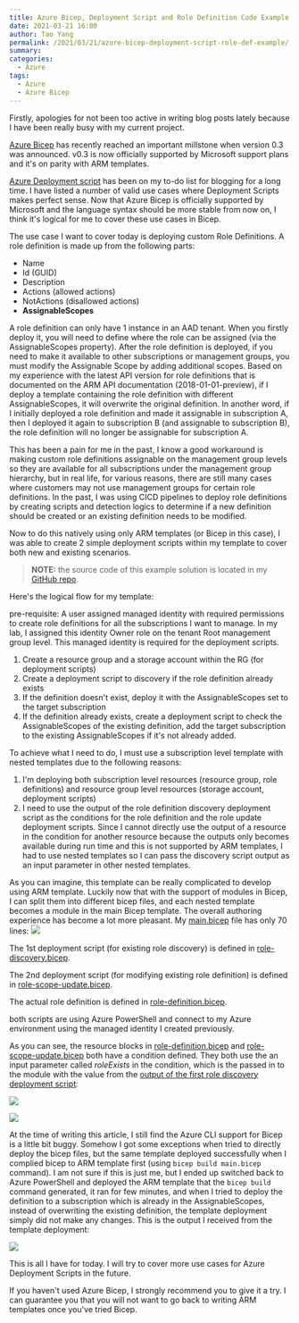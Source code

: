 ```yaml
---
title: Azure Bicep, Deployment Script and Role Definition Code Example
date: 2021-03-21 16:00
author: Tao Yang
permalink: /2021/03/21/azure-bicep-deployment-script-role-def-example/
summary: 
categories:
  - Azure
tags:
  - Azure
  - Azure Bicep
---
```


Firstly, apologies for not been too active in writing blog posts lately because I have been really busy with my current project. 

[Azure Bicep](https://github.com/azure/bicep) has recently reached an important millstone when version 0.3 was announced. v0.3 is now officially supported by Microsoft support plans and it's on parity with ARM templates.

[Azure Deployment script](https://docs.microsoft.com/en-us/azure/azure-resource-manager/templates/deployment-script-template?WT.mc_id=DOP-MVP-5000997) has been on my to-do list for blogging for a long time. I have listed a number of valid use cases where Deployment Scripts makes perfect sense. Now that Azure Bicep is officially supported by Microsoft and the language syntax should be more stable from now on, I think it's logical for me to cover these use cases in Bicep.

The use case I want to cover today is deploying custom Role Definitions. A role definition is made up from the following parts:

* Name
* Id (GUID)
* Description
* Actions (allowed actions)
* NotActions (disallowed actions)
* **AssignableScopes**

A role definition can only have 1 instance in an AAD tenant. When you firstly deploy it, you will need to define where the role can be assigned (via the AssignableScopes property). After the role definition is deployed, if you need to make it available to other subscriptions or management groups, you must modify the Assignable Scope by adding additional scopes. Based on my experience with the latest API version for role definitions that is documented on the ARM API documentation (2018-01-01-preview), if I deploy a template containing the role definition with different AssignableScopes, it will overwrite the original definition. In another word, if I initially deployed a role definition and made it assignable in subscription A, then I deployed it again to subscription B (and assignable to subscription B), the role definition will no longer be assignable for subscription A.

This has been a pain for me in the past, I know a good workaround is making custom role definitions assignable on the management group levels so they are available for all subscriptions under the management group hierarchy, but in real life, for various reasons, there are still many cases where customers may not use management groups for certain role definitions. In the past, I was using CICD pipelines to deploy role definitions by creating scripts and detection logics to determine if a new definition should be created or an existing definition needs to be modified.

Now to do this natively using only ARM templates (or Bicep in this case), I was able to create 2 simple deployment scripts within my template to cover both new and existing scenarios.

>**NOTE:** the source code of this example solution is located in my [GitHub repo](https://github.com/tyconsulting/BlogPosts/tree/master/Azure-Bicep/role.definitions).

Here's the logical flow for my template:

pre-requisite: A user assigned managed identity with required permissions to create role definitions for all the subscriptions I want to manage. In my lab, I assigned this identity Owner role on the tenant Root management group level. This managed identity is required for the deployment scripts.

1. Create a resource group and a storage account within the RG (for deployment scripts)
2. Create a deployment script to discovery if the role definition already exists
3. If the definition doesn't exist, deploy it with the AssignableScopes set to the target subscription
4. If the definition already exists, create a deployment script to check the AssignableScopes of the existing definition, add the target subscription to the existing AssignableScopes if it's not already added.

To achieve what I need to do, I must use a subscription level template with nested templates due to the following reasons:

1. I'm deploying both subscription level resources (resource group, role definitions) and resource group level resources (storage account, deployment scripts)
2. I need to use the output of the role definition discovery deployment script as the conditions for the role definition and the role update deployment scripts. Since I cannot directly use the output of a resource in the condition for another resource because the outputs only becomes available during run time and this is not supported by ARM templates, I had to use nested templates so I can pass the discovery script output as an input parameter in other nested templates.

As you can imagine, this template can be really complicated to develop using ARM template. Luckily now that with the support of modules in Bicep, I can split them into different bicep files, and each nested template becomes a module in the main Bicep template. The overall authoring experience has become a lot more pleasant. My [main.bicep](https://github.com/tyconsulting/BlogPosts/blob/master/Azure-Bicep/role.definitions/main.bicep) file has only 70 lines:
![](../../../../assets/images/2021/03/image1.png)

The 1st deployment script (for existing role discovery) is defined in [role-discovery.bicep](https://github.com/tyconsulting/BlogPosts/blob/master/Azure-Bicep/role.definitions/role-discovery.bicep. ). 

The 2nd deployment script (for modifying existing role definition) is defined in [role-scope-update.bicep](https://github.com/tyconsulting/BlogPosts/blob/master/Azure-Bicep/role.definitions/role-scope-update.bicep). 

The actual role definition is defined in [role-definition.bicep](https://github.com/tyconsulting/BlogPosts/blob/master/Azure-Bicep/role.definitions/role-definition.bicep).

both scripts are using Azure PowerShell and connect to my Azure environment using the managed identity I created previously.

As you can see, the resource blocks in [role-definition.bicep](https://github.com/tyconsulting/BlogPosts/blob/master/Azure-Bicep/role.definitions/role-definition.bicep#L8) and [role-scope-update.bicep](https://github.com/tyconsulting/BlogPosts/blob/master/Azure-Bicep/role.definitions/role-scope-update.bicep#L11) both have a condition defined. They both use the an input parameter called *roleExists* in the condition, which is the passed in to the module with the value from the [output of the first role discovery deployment script](https://github.com/tyconsulting/BlogPosts/blob/master/Azure-Bicep/role.definitions/role-discovery.bicep#L49):

![](../../../../assets/images/2021/03/image2.png)

![](../../../../assets/images/2021/03/image3.png)

At the time of writing this article, I still find the Azure CLI support for Bicep is a little bit buggy. Somehow I got some exceptions when tried to directly deploy the bicep files, but the same template deployed successfully when I complied bicep to ARM template first (using ```bicep build main.bicep``` command). I am not sure if this is just me, but I ended up switched back to Azure PowerShell and deployed the ARM template that the ```bicep build``` command generated, it ran for few minutes, and when I tried to deploy the definition to a subscription which is already in the AssignableScopes, instead of overwriting the existing definition, the template deployment simply did not make any changes. This is the output I received from the template deployment:

![](../../../../assets/images/2021/03/image4.png)

This is all I have for today. I will try to cover more use cases for Azure Deployment Scripts in the future.

If you haven't used Azure Bicep, I strongly recommend you to give it a try. I can guarantee you that you will not want to go back to writing ARM templates once you've tried Bicep.
